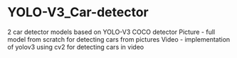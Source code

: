 # YOLO-V3_Car-detector
2 car detector models based on YOLO-V3 COCO detector
Picture - full model from scratch for detecting cars from pictures
Video - implementation of yolov3 using cv2 for detecting cars in video
